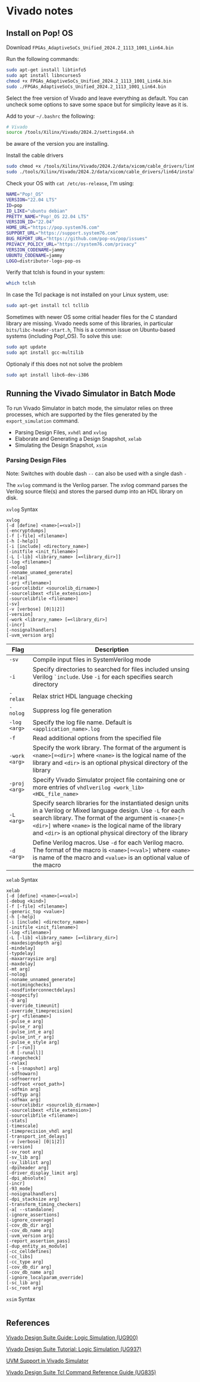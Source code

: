 # Vivado notes

## Install on Pop! OS

Download `FPGAs_AdaptiveSoCs_Unified_2024.2_1113_1001_Lin64.bin`

Run the following commands:

```bash
sudo apt-get install libtinfo5
sudo apt install libncurses5
chmod +x FPGAs_AdaptiveSoCs_Unified_2024.2_1113_1001_Lin64.bin
sudo ./FPGAs_AdaptiveSoCs_Unified_2024.2_1113_1001_Lin64.bin
```

Select the free version of Vivado and leave everything as default.
You can uncheck some options to save some space but for simplicity
leave as it is.

Add to your `~/.bashrc` the following:

```bash
# Vivado
source /tools/Xilinx/Vivado/2024.2/settings64.sh
```

be aware of the version you are installing.

Install the cable drivers

```bash
sudo chmod +x /tools/Xilinx/Vivado/2024.2/data/xicom/cable_drivers/lin64/install_script/install_drivers/install_drivers
sudo ./tools/Xilinx/Vivado/2024.2/data/xicom/cable_drivers/lin64/install_script/install_drivers/install_drivers
```

Check your OS with `cat /etc/os-release`, I'm using:

```bash
NAME="Pop!_OS"
VERSION="22.04 LTS"
ID=pop
ID_LIKE="ubuntu debian"
PRETTY_NAME="Pop!_OS 22.04 LTS"
VERSION_ID="22.04"
HOME_URL="https://pop.system76.com"
SUPPORT_URL="https://support.system76.com"
BUG_REPORT_URL="https://github.com/pop-os/pop/issues"
PRIVACY_POLICY_URL="https://system76.com/privacy"
VERSION_CODENAME=jammy
UBUNTU_CODENAME=jammy
LOGO=distributor-logo-pop-os
```

Verify that tclsh is found in your system:

```bash
which tclsh
```

In case the Tcl package is not installed on your Linux system, use:

```bash
sudo apt-get install tcl tcllib
```

Sometimes with newer OS some critial header files for the C standard library
are missing. Vivado needs some of this libraries, in particular `bits/libc-header-start.h`,
This is a common issue on Ubuntu-based systems (including Pop!\_OS). To solve this use:

```bash
sudo apt update
sudo apt install gcc-multilib
```

Optionaly if this does not not solve the problem

```bash
sudo apt install libc6-dev-i386
```


## Running the Vivado Simulator in Batch Mode

To run Vivado Simulator in batch mode, the simulator relies on three processes, 
which are supported by the files generated by the `export_simulation` command.

- Parsing Design Files, `xvhdl` and `xvlog`
- Elaborate and Generating a Design Snapshot, `xelab`
- Simulating the Design Snapshot, `xsim`

### Parsing Design Files

Note: Switches with double dash `--` can also be used with a single dash `-`

The `xvlog` command is the Verilog parser. The xvlog command parses the Verilog 
source file(s) and stores the parsed dump into an HDL library on disk.


`xvlog` Syntax

```plain
xvlog 
[-d [define] <name>[=<val>]]
[-encryptdumps]
[-f [-file] <filename>]
[-h [-help]]
[-i [include] <directory_name>]
[-initfile <init_filename>]
[-L [-lib] <library_name> [=<library_dir>]]
[-log <filename>]
[-nolog]
[-noname_unamed_generate]
[-relax]
[-prj <filename>]
[-sourcelibdir <sourcelib_dirname>]
[-sourcelibext <file_extension>]
[-sourcelibfile <filename>]
[-sv]
[-v [verbose] [0|1|2]]
[-version] 
[-work <library_name> [=<library_dir>]
[-incr]
[-nosignalhandlers]
[-uvm_version arg]
```
                                             
| Flag               | Description                                                                                                                                                                                                                                                                                       | 
| ---                | ---                                                                                                                                                                                                                                                                                               | 
| `-sv`              | Compile input files in SystemVerilog mode                                                                                                                                                                                                                                                         | 
| `-i`               | Specify directories to searched for files included unsing Verilog `` `include ``. Use `-i` for each specifies search directory                                                                                                                                                                    | 
| `-relax`               | Relax strict HDL language checking                                                                                                                                                                                                                                                                | 
| `-nolog`           | Suppress log file generation                                                                                                                                                                                                                                                                      | 
| `-log <arg>`       | Specify the log file name. Default is `<application_name>.log`                                                                                                                                                                                                                                    | 
| `-f`               | Read additional options from the specified file                                                                                                                                                                                                                                                   | 
| `-work <arg>`      | Specify the work library. The format of the argument is `<name>[=<dir>]` where `<name>` is the logical name of the library and `<dir>` is an optional physical directory of the library                                                                                                           | 
| `-proj <arg>`      | Specify Vivado Simulator project file containing one or more entries of `vhdlverilog <work_lib> <HDL_file_name>`                                                                                                                                                                                  | 
| `-L <arg>`         | Specify search libraries for the instantiated design units in a Verilog or Mixed language design. Use `-L` for each search library. The format of the argument is `<name>[=<dir>]` where `<name>` is the logical name of the library and `<dir>` is an optional physical directory of the library | 
| `-d <arg>`         | Define Verilog macros. Use `-d` for each Verilog macro. The format of the macro is `<name>[=<val>]` where `<name>` is name of the macro and `<value>` is an optional value of the macro |

`xelab` Syntax

```plain
xelab 
[-d [define] <name>[=<val>]
[-debug <kind>]
[-f [-file] <filename>]
[-generic_top <value>]
[-h [-help]
[-i [include] <directory_name>]
[-initfile <init_filename>]
[-log <filename>]
[-L [-lib] <library_name> [=<library_dir>]
[-maxdesigndepth arg]
[-mindelay]
[-typdelay]
[-maxarraysize arg]
[-maxdelay]
[-mt arg]
[-nolog]
[-noname_unnamed_generate]
[-notimingchecks]
[-nosdfinterconnectdelays]
[-nospecify]
[-O arg]
[-override_timeunit]
[-override_timeprecision]
[-prj <filename>]
[-pulse_e arg]
[-pulse_r arg]
[-pulse_int_e arg]
[-pulse_int_r arg]
[-pulse_e_style arg]
[-r [-run]]
[-R [-runall]]
[-rangecheck]
[-relax]
[-s [-snapshot] arg]
[-sdfnowarn]
[-sdfnoerror]
[-sdfroot <root_path>]
[-sdfmin arg]
[-sdftyp arg]
[-sdfmax arg]
[-sourcelibdir <sourcelib_dirname>]
[-sourcelibext <file_extension>]
[-sourcelibfile <filename>]
[-stats]
[-timescale]
[-timeprecision_vhdl arg]
[-transport_int_delays]
[-v [verbose] [0|1|2]] 
[-version]
[-sv_root arg]
[-sv_lib arg]
[-sv_liblist arg]
[-dpiheader arg]
[-driver_display_limit arg]
[-dpi_absolute]
[-incr]
[-93_mode]
[-nosignalhandlers]
[-dpi_stacksize arg]
[-transform_timing_checkers]
[-a[ --standalone]
[-ignore_assertions]
[-ignore_coverage]
[-cov_db_dir arg]
[-cov_db_name arg]
[-uvm_version arg]
[-report_assertion_pass]
[-dup_entity_as_module]
[-cc_celldefines]
[-cc_libs]
[-cc_type arg]
[-cov_db_dir arg]
[-cov_db_name arg]
[-ignore_localparam_override]
[-sc_lib arg]
[-sc_root arg]
```

`xsim` Syntax

```plain

```


## References

[Vivado Design Suite Guide: Logic Simulation (UG900)](https://docs.amd.com/r/en-US/ug900-vivado-logic-simulation/Overview)

[Vivado Design Suite Tutorial: Logic Simulation (UG937)](https://docs.amd.com/r/en-US/ug937-vivado-design-suite-simulation-tutorial/Vivado-Simulator-Overview)

[UVM Support in Vivado Simulator](https://adaptivesupport.amd.com/s/article/1070861?language=en_US)

[Vivado Design Suite Tcl Command Reference Guide (UG835)](https://docs.amd.com/r/en-US/ug835-vivado-tcl-commands/General-Tcl-Syntax-Guidelines)
